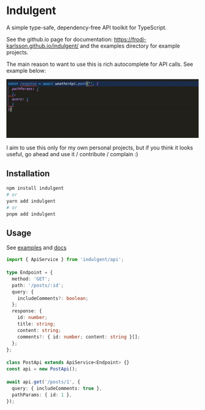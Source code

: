 # Indulgent

A simple type-safe, dependency-free API toolkit for TypeScript.

See the github.io page for documentation: https://frodi-karlsson.github.io/indulgent/ and the examples directory for example projects.

The main reason to want to use this is rich autocomplete for API calls. See example below:

<img src="media/example.gif" />

I aim to use this only for my own personal projects, but if you think it looks useful, go ahead and use it / contribute / complain :)

## Installation

```bash
npm install indulgent
# or
yarn add indulgent
# or
pnpm add indulgent
```

## Usage

See [examples](/examples) and [docs](https://frodi-karlsson.github.io/indulgent/)

```ts
import { ApiService } from 'indulgent/api';

type Endpoint = {
  method: 'GET';
  path: '/posts/:id';
  query: {
    includeComments?: boolean;
  };
  response: {
    id: number;
    title: string;
    content: string;
    comments?: { id: number; content: string }[];
  };
};

class PostApi extends ApiService<Endpoint> {}
const api = new PostApi();

await api.get('/posts/1', {
  query: { includeComments: true },
  pathParams: { id: 1 },
});
```
